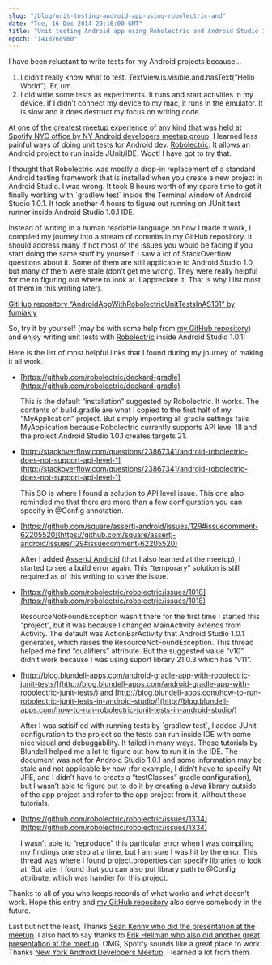 ```yaml
---
slug: "/blog/unit-testing-android-app-using-robolectric-and"
date: "Tue, 16 Dec 2014 20:16:00 GMT"
title: "Unit testing Android app using Robolectric and Android Studio 1.0.1"
epoch: "1418760960"
---
```

        
I have been reluctant to write tests for my Android projects because…

1.  I didn’t really know what to test. TextView.is.visible.and.hasText(“Hello World”). Er, um.
2.  I did write some tests as experiments. It runs and start activities in my device. If I didn’t connect my device to my mac, it runs in the emulator. It is slow and it does destruct my focus on writing code.

[At one of the greatest meetup experience of any kind that was held at Spotify NYC office by NY Android developers meetup group](http://www.meetup.com/android-developers-nyc/events/219023775/), I learned less painful ways of doing unit tests for Android dev. [Robolectric](http://robolectric.org/). It allows an Android project to run inside JUnit/IDE. Woot! I have got to try that.

I thought that Robolectric was mostly a drop-in replacement of a standard Android testing framework that is installed when you create a new project in Android Studio. I was wrong. It took 8 hours worth of my spare time to get it finally working with \`gradlew test\` inside the Terminal window of Android Studio 1.0.1. It took another 4 hours to figure out running on JUnit test runner inside Android Studio 1.0.1 IDE.

Instead of writing in a human readable language on how I made it work, I compiled my journey into a stream of commits in my GitHub repository. It should address many if not most of the issues you would be facing if you start doing the same stuff by yourself. I saw a lot of StackOverflow questions about it. Some of them are still applicable to Android Studio 1.0, but many of them were stale (don’t get me wrong. They were really helpful for me to figuring out where to look at. I appreciate it. That is why I list most of them in this writing later).

[GitHub repository “AndroidAppWithRobolectricUnitTestsInAS101” by fumiakiy](https://github.com/fumiakiy/AndroidAppWithRobolectricUnitTestsInAS101)

So, try it by yourself (may be with some help from [my GitHub repository](https://github.com/fumiakiy/AndroidAppWithRobolectricUnitTestsInAS101)) and enjoy writing unit tests with [Robolectric](http://robolectric.org/) inside Android Studio 1.0.1!

Here is the list of most helpful links that I found during my journey of making it all work.

*   [https://github.com/robolectric/deckard-gradle](https://github.com/robolectric/deckard-gradle)
    
    This is the default “installation” suggested by Robolectric. It works. The contents of build.gradle are what I copied to the first half of my “MyApplication” project. But simply importing all gradle settings fails MyApplication because Robolectric currently supports API level 18 and the project Android Studio 1.0.1 creates targets 21.
    
*   [http://stackoverflow.com/questions/23867341/android-robolectric-does-not-support-api-level-1](http://stackoverflow.com/questions/23867341/android-robolectric-does-not-support-api-level-1)
    
    This SO is where I found a solution to API level issue. This one also reminded me that there are more than a few configuration you can specify in @Config annotation.
    
*   [https://github.com/square/assertj-android/issues/129#issuecomment-62205520](https://github.com/square/assertj-android/issues/129#issuecomment-62205520)
    
    After I added [AssertJ Android](http://square.github.io/assertj-android/) (that I also learned at the meetup), I started to see a build error again. This “temporary” solution is still required as of this writing to solve the issue.
    
*   [https://github.com/robolectric/robolectric/issues/1018](https://github.com/robolectric/robolectric/issues/1018)
    
    ResourceNotFoundException wasn’t there for the first time I started this “project”, but it was because I changed MainActivity extends from Activity. The default was ActionBarActivity that Android Studio 1.0.1 generates, which raises the ResourceNotFoundException. This thread helped me find “qualifiers” attribute. But the suggested value “v10” didn’t work because I was using suport library 21.0.3 which has “v11”.
    
*   [http://blog.blundell-apps.com/android-gradle-app-with-robolectric-junit-tests/](http://blog.blundell-apps.com/android-gradle-app-with-robolectric-junit-tests/) and [http://blog.blundell-apps.com/how-to-run-robolectric-junit-tests-in-android-studio/](http://blog.blundell-apps.com/how-to-run-robolectric-junit-tests-in-android-studio/)
    
    After I was satisified with running tests by \`gradlew test\`, I added JUnit configuration to the project so the tests can run inside IDE with some nice visual and debuggability. It failed in many ways. These tutorials by Blundell helped me a lot to figure out how to run it in the IDE. The document was not for Android Studio 1.0.1 and some information may be stale and not applicable by now (for example, I didn’t have to specify Alt JRE, and I didn’t have to create a “testClasses” gradle configuration), but I wasn’t able to figure out to do it by creating a Java library outside of the app project and refer to the app project from it, without these tutorials.
    
*   [https://github.com/robolectric/robolectric/issues/1334](https://github.com/robolectric/robolectric/issues/1334)
    
    I wasn’t able to “reproduce” this particular error when I was compiling my findings one step at a time, but I am sure I was hit by the error. This thread was where I found project.properties can specify libraries to look at. But later I found that you can also put library path to @Config attribute, which was handier for this project.
    

Thanks to all of you who keeps records of what works and what doesn’t work. Hope this entry and [my GitHub repository](https://github.com/fumiakiy/AndroidAppWithRobolectricUnitTestsInAS101) also serve somebody in the future.

Last but not the least, Thanks [Sean Kenny who did the presentation at the meetup](https://docs.google.com/presentation/d/1eF9B9Yi1SIGRxCrKQMhJbCFQQRf3RCuYNk0Ofos5FWE/edit). I also had to say thanks to [Erik Hellman who also did another great presentation at the meetup](https://docs.google.com/presentation/d/1e2jIRPc03BCfDi8wTWvvtipPsANru4KqbMkhYXfM1AI/edit). OMG, Spotify sounds like a great place to work. Thanks [New York Android Developers Meetup](http://www.meetup.com/android-developers-nyc/). I learned a lot from them.

